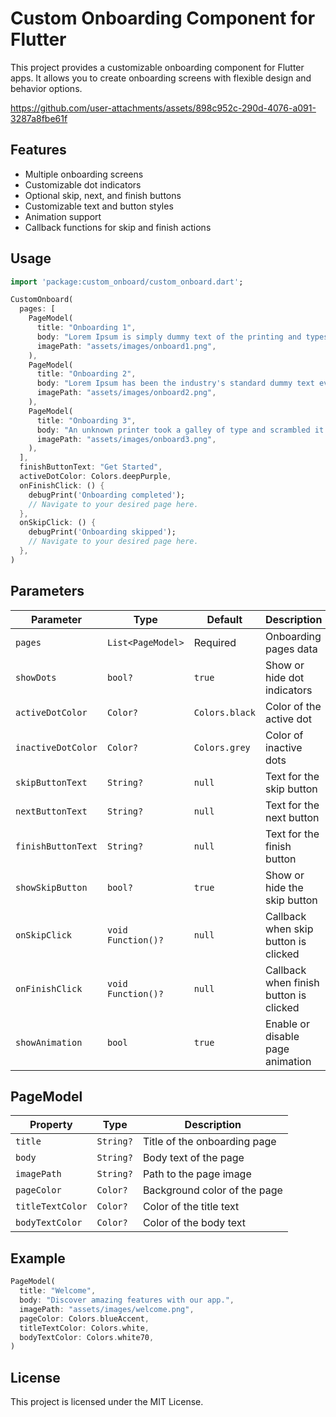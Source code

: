 # Custom Onboarding Component for Flutter

This project provides a customizable onboarding component for Flutter apps. It allows you to create onboarding screens with flexible design and behavior options.

https://github.com/user-attachments/assets/898c952c-290d-4076-a091-3287a8fbe61f

## Features
- Multiple onboarding screens
- Customizable dot indicators
- Optional skip, next, and finish buttons
- Customizable text and button styles
- Animation support
- Callback functions for skip and finish actions

## Usage

```dart
import 'package:custom_onboard/custom_onboard.dart';

CustomOnboard(
  pages: [
    PageModel(
      title: "Onboarding 1",
      body: "Lorem Ipsum is simply dummy text of the printing and typesetting industry.",
      imagePath: "assets/images/onboard1.png",
    ),
    PageModel(
      title: "Onboarding 2",
      body: "Lorem Ipsum has been the industry's standard dummy text ever since the 1500s.",
      imagePath: "assets/images/onboard2.png",
    ),
    PageModel(
      title: "Onboarding 3",
      body: "An unknown printer took a galley of type and scrambled it to make a type specimen book.",
      imagePath: "assets/images/onboard3.png",
    ),
  ],
  finishButtonText: "Get Started",
  activeDotColor: Colors.deepPurple,
  onFinishClick: () {
    debugPrint('Onboarding completed');
    // Navigate to your desired page here.
  },
  onSkipClick: () {
    debugPrint('Onboarding skipped');
    // Navigate to your desired page here.
  },
)
```

## Parameters

| Parameter              | Type                    | Default          | Description                           |
|-----------------------|------------------------|------------------|---------------------------------------|
| `pages`                | `List<PageModel>`       | Required         | Onboarding pages data                 |
| `showDots`             | `bool?`                | `true`           | Show or hide dot indicators           |
| `activeDotColor`       | `Color?`               | `Colors.black`   | Color of the active dot               |
| `inactiveDotColor`     | `Color?`               | `Colors.grey`    | Color of inactive dots                |
| `skipButtonText`       | `String?`              | `null`           | Text for the skip button              |
| `nextButtonText`       | `String?`              | `null`           | Text for the next button              |
| `finishButtonText`     | `String?`              | `null`           | Text for the finish button            |
| `showSkipButton`       | `bool?`                | `true`           | Show or hide the skip button          |
| `onSkipClick`          | `void Function()?`     | `null`           | Callback when skip button is clicked  |
| `onFinishClick`        | `void Function()?`     | `null`           | Callback when finish button is clicked|
| `showAnimation`        | `bool`                 | `true`           | Enable or disable page animation      |

## PageModel

| Property        | Type      | Description                  |
|----------------|-----------|------------------------------|
| `title`         | `String?` | Title of the onboarding page |
| `body`          | `String?` | Body text of the page        |
| `imagePath`     | `String?` | Path to the page image       |
| `pageColor`     | `Color?`  | Background color of the page |
| `titleTextColor`| `Color?`  | Color of the title text      |
| `bodyTextColor` | `Color?`  | Color of the body text       |

## Example

```dart
PageModel(
  title: "Welcome",
  body: "Discover amazing features with our app.",
  imagePath: "assets/images/welcome.png",
  pageColor: Colors.blueAccent,
  titleTextColor: Colors.white,
  bodyTextColor: Colors.white70,
)
```

## License
This project is licensed under the MIT License.



